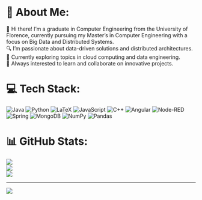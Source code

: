 # 💫 About Me:
👋 Hi there! I’m a graduate in Computer Engineering from the University of Florence, currently pursuing my Master’s in Computer Engineering with a focus on Big Data and Distributed Systems.<br>🔍 I’m passionate about data-driven solutions and distributed architectures.<br>🌱 Currently exploring topics in cloud computing and data engineering.<br>🚀 Always interested to learn and collaborate on innovative projects. <br>


# 💻 Tech Stack:
![Java](https://img.shields.io/badge/java-%23ED8B00.svg?style=for-the-badge&logo=openjdk&logoColor=white) ![Python](https://img.shields.io/badge/python-3670A0?style=for-the-badge&logo=python&logoColor=ffdd54) ![LaTeX](https://img.shields.io/badge/latex-%23008080.svg?style=for-the-badge&logo=latex&logoColor=white) ![JavaScript](https://img.shields.io/badge/javascript-%23323330.svg?style=for-the-badge&logo=javascript&logoColor=%23F7DF1E) ![C++](https://img.shields.io/badge/c++-%2300599C.svg?style=for-the-badge&logo=c%2B%2B&logoColor=white) ![Angular](https://img.shields.io/badge/angular-%23DD0031.svg?style=for-the-badge&logo=angular&logoColor=white) ![Node-RED](https://img.shields.io/badge/Node--RED-%238F0000.svg?style=for-the-badge&logo=node-red&logoColor=white) ![Spring](https://img.shields.io/badge/spring-%236DB33F.svg?style=for-the-badge&logo=spring&logoColor=white) ![MongoDB](https://img.shields.io/badge/MongoDB-%234ea94b.svg?style=for-the-badge&logo=mongodb&logoColor=white) ![NumPy](https://img.shields.io/badge/numpy-%23013243.svg?style=for-the-badge&logo=numpy&logoColor=white) ![Pandas](https://img.shields.io/badge/pandas-%23150458.svg?style=for-the-badge&logo=pandas&logoColor=white)
# 📊 GitHub Stats:
![](https://github-readme-stats.vercel.app/api?username=AlbertoGiovannoni&theme=gotham&hide_border=false&include_all_commits=false&count_private=false)<br/>
![](https://github-readme-streak-stats.herokuapp.com/?user=AlbertoGiovannoni&theme=gotham&hide_border=false)<br/>
![](https://github-readme-stats.vercel.app/api/top-langs/?username=AlbertoGiovannoni&theme=gotham&hide_border=false&include_all_commits=false&count_private=false&layout=compact)

---
[![](https://visitcount.itsvg.in/api?id=AlbertoGiovannoni&icon=0&color=0)](https://visitcount.itsvg.in)

<!-- Proudly created with GPRM ( https://gprm.itsvg.in ) -->
